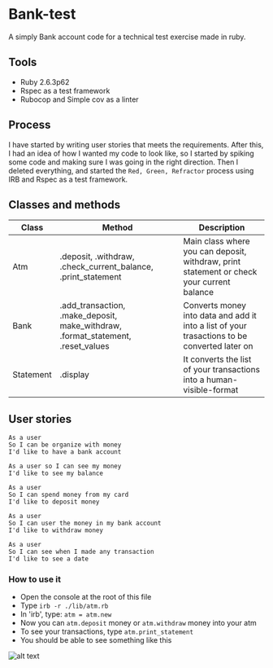 # Bank-test

A simply Bank account code for a technical test exercise made in ruby.

## Tools

- Ruby 2.6.3p62
- Rspec as a test framework
- Rubocop and Simple cov as a linter

## Process

I have started by writing user stories that meets the requirements. After this, I had an idea of how I wanted my code to look like, so I started by spiking some code and making sure I was going in the right direction. 
Then I deleted everything, and started the `Red, Green, Refractor` process using IRB and Rspec as a test framework.

## Classes and methods

| Class | Method | Description |
|---|---|---|
| Atm | .deposit, .withdraw, .check_current_balance, .print_statement | Main class where you can deposit, withdraw, print statement or check your current balance |
| Bank | .add_transaction, .make_deposit, make_withdraw, .format_statement, .reset_values | Converts money into data and add it into a list of your trasactions to be converted later on |
| Statement | .display | It converts the list of your transactions into a human-visible-format |


## User stories 

```
As a user
So I can be organize with money
I'd like to have a bank account

As a user so I can see my money
I'd like to see my balance

As a user
So I can spend money from my card
I'd like to deposit money

As a user
So I can user the money in my bank account
I'd like to withdraw money

As a user
So I can see when I made any transaction
I'd like to see a date
```

### How to use it

- Open the console at the root of this file
- Type `irb -r ./lib/atm.rb`
- In 'irb', type: `atm = atm.new`
- Now you can `atm.deposit` money or `atm.withdraw` money into your atm
- To see your transactions, type `atm.print_statement`
- You should be able to see something like this

![alt text](https://github.com/jaitone/Bank-test/raw/master/Picture/img.png)
